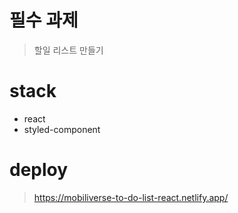 # 필수 과제

> 할일 리스트 만들기

# stack
- react
- styled-component

# deploy
> https://mobiliverse-to-do-list-react.netlify.app/
